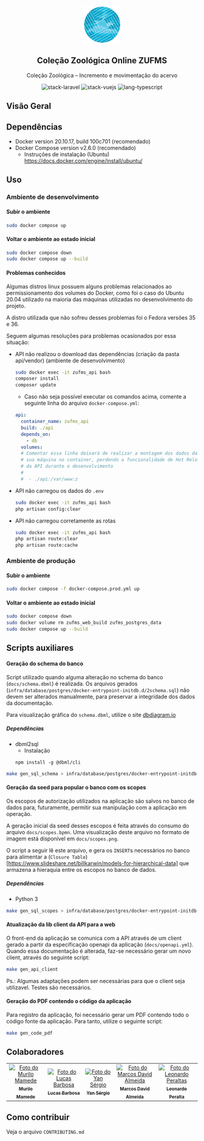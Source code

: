 <div align="center">
<img src=".github/assets/zufms-logo.png" width="100" />

## Coleção Zoológica Online ZUFMS

Coleção Zoológica – Incremento e movimentação do acervo

<img src="https://shields.io/badge/stack-Laravel-FF2D20?logo=laravel&style=flat-square" alt="stack-laravel"/>
<img src="https://shields.io/badge/stack-Vue.js-4FC08D?logo=vuedotjs&style=flat-square" alt="stack-vuejs"/>
<img src="https://shields.io/badge/lang-TypeScript-3178C6?logo=typescript&style=flat-square" alt="lang-typescript"/>

</div>

## Visão Geral

## Dependências

- Docker version 20.10.17, build 100c701 (recomendado)
- Docker Compose version v2.6.0 (recomendado)
  - Instruções de instalação (Ubuntu) https://docs.docker.com/engine/install/ubuntu/

## Uso

### Ambiente de desenvolvimento


#### Subir o ambiente

```bash
sudo docker compose up
```

#### Voltar o ambiente ao estado inicial

```bash 
sudo docker compose down
sudo docker compose up --build
```
#### Problemas conhecidos

Algumas distros linux possuem alguns problemas relacionados ao permissionamento dos volumes do Docker, como foi o caso do Ubuntu 20.04 utilizado na maioria das máquinas utilizadas no desenvolvimento do projeto.

A distro utilizada que não sofreu desses problemas foi o Fedora versões 35 e 36.

Seguem algumas resoluções para problemas ocasionados por essa situação:

- API não realizou o download das dependências (criação da pasta api/vendor) (ambiente de desenvolvimento)
  ```bash
  sudo docker exec -it zufms_api bash
  composer install
  composer update
  ```
  - Caso não seja possível executar os comandos acima, comente a seguinte linha do arquivo `docker-compose.yml`:
  ```yml
  api:
    container_name: zufms_api
    build: ./api
    depends_on:
      - db
    volumes:
    # Comentar essa linha deixará de realizar a montagem dos dados da
    # sua máquina no container, perdendo a funcionalidade de Hot Reload
    # da API durante o desenvolvimento
    #
    #  - ./api:/var/www:z
  ``` 

- API não carregou os dados do `.env`
  ```bash
  sudo docker exec -it zufms_api bash
  php artisan config:clear
  ```

- API não carregou corretamente as rotas
  ```bash
  sudo docker exec -it zufms_api bash
  php artisan route:clear
  php artisan route:cache
  ```

### Ambiente de produção

#### Subir o ambiente

```bash
sudo docker compose -f docker-compose.prod.yml up
```

#### Voltar o ambiente ao estado inicial

```bash 
sudo docker compose down
sudo docker volume rm zufms_web_build zufms_postgres_data
sudo docker compose up --build
```

## Scripts auxiliares

#### Geração do schema do banco

Script utilizado quando alguma alteração no schema do banco (`docs/schema.dbml`) é realizada. Os arquivos gerados (`infra/database/postgres/docker-entrypoint-initdb.d/2schema.sql`) não devem ser alterados manualmente, para preservar a integridade dos dados da documentação.

Para visualização gráfica do `schema.dbml`, utilize o site [dbdiagram.io](https://dbdiagram.io/home)

##### Dependências

- dbml2sql
  - Instalação
  ```
  npm install -g @dbml/cli
  ```

```bash
make gen_sql_schema > infra/database/postgres/docker-entrypoint-initdb.d/2schema.sql
```

#### Geração da seed para popular o banco com os scopes

Os escopos de autorização utilizados na aplicação são salvos no banco de dados para, futuramente, permitir sua manipulação com a aplicação em operação.

A geração inicial da seed desses escopos é feita através do consumo do arquivo `docs/scopes.bpmn`. Uma visualização deste arquivo no formato de imagem está disponível em `docs/scopes.png`.

O script a seguir lê este arquivo, e gera os `INSERT`s necessários no banco para alimentar a (`Closure Table`)[https://www.slideshare.net/billkarwin/models-for-hierarchical-data] que armazena a hieraquia entre os escopos no banco de dados.

##### Dependências

- Python 3 

```bash
make gen_sql_scopes > infra/database/postgres/docker-entrypoint-initdb.d/7seed_scopes.sql
```

#### Atualização da lib client da API para a web

O front-end da aplicação se comunica com a API através de um client gerado a partir da especificação openapi da aplicação (`docs/openapi.yml`). Quando essa documentação é alterada, faz-se necessário gerar um novo client, através do seguinte script:

```bash
make gen_api_client
```

Ps.: Algumas adaptações podem ser necessárias para que o client seja utilizavel. Testes são necessários.

#### Geração do PDF contendo o código da aplicação

Para registro da aplicação, foi necessário gerar um PDF contendo todo o código fonte da aplicação. Para tanto, utilize o seguinte script: 

```bash
make gen_code_pdf
```

## Colaboradores

<table>
  <tr>
    <td align="center">
      <a href="#">
        <img src="https://avatars.githubusercontent.com/u/37355465?v=4" width="100px;" alt="Foto do Murilo Mamede"/><br>
        <sub>
          <b>Murilo Mamede</b>
        </sub>
      </a>
    </td>
    <td align="center">
      <a href="#">
        <img src="https://avatars.githubusercontent.com/u/7810622?v=4" width="100px;" alt="Foto do Lucas Barbosa"/><br>
        <sub>
          <b>Lucas Barbosa</b>
        </sub>
      </a>
    </td>
    <td align="center">
      <a href="#">
        <img src="https://avatars.githubusercontent.com/u/20213046?v=4" width="100px;" alt="Foto do Yan Sérgio"/><br>
        <sub>
          <b>Yan Sérgio</b>
        </sub>
      </a>
    </td>
    <td align="center">
      <a href="#">
        <img src="https://avatars.githubusercontent.com/u/47815249?v=4" width="100px;" alt="Foto do Marcos David Almeida"/><br>
        <sub>
          <b>Marcos David Almeida</b>
        </sub>
      </a>
    </td>
    <td align="center">
      <a href="#">
        <img src="https://nes.facom.ufms.br/storage/files/people/1647479634-leonardo-peralta-piassi.jpg" width="100px;" alt="Foto do Leonardo Peraltas"/><br>
        <sub>
          <b>Leonardo Peralta</b>
        </sub>
      </a>
    </td>
  </tr>
</table>


## Como contribuir

Veja o arquivo `CONTRIBUTING.md`